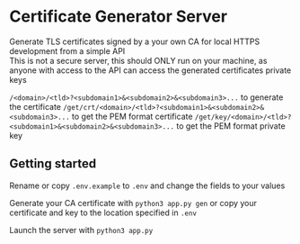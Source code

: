 # Certificate Generator Server

Generate TLS certificates signed by a your own CA for local HTTPS development from a simple API  
This is not a secure server, this should ONLY run on your machine, as anyone with access to the API
can access the generated certificates private keys

`/<domain>/<tld>?<subdomain1>&<subdomain2>&<subdomain3>...` to generate the certificate
`/get/crt/<domain>/<tld>?<subdomain1>&<subdomain2>&<subdomain3>...` to get the PEM format certificate
`/get/key/<domain>/<tld>?<subdomain1>&<subdomain2>&<subdomain3>...` to get the PEM format private key

## Getting started
Rename or copy `.env.example` to `.env` and change the fields to your values

Generate your CA certificate with `python3 app.py gen` or copy your certificate and key to the location specified in `.env`

Launch the server with `python3 app.py`